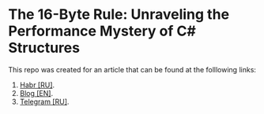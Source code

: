 # The 16-Byte Rule: Unraveling the Performance Mystery of C# Structures

This repo was created for an article that can be found at the folllowing links:
1. [Habr [RU]](https://habr.com/ru/articles/797777/).
2. [Blog [EN]](https://www.alexeyfv.xyz/2024/01/15/class-vs-struct.html).
3. [Telegram [RU]](https://t.me/yet_another_dev/57).
